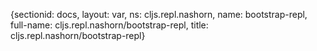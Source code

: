 {sectionid: docs, layout: var, ns: cljs.repl.nashorn, name: bootstrap-repl, full-name: cljs.repl.nashorn/bootstrap-repl,
  title: cljs.repl.nashorn/bootstrap-repl}

